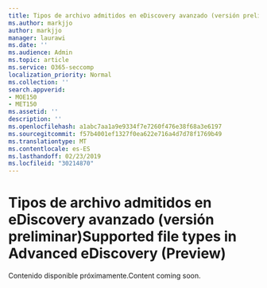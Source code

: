 ```yaml
---
title: Tipos de archivo admitidos en eDiscovery avanzado (versión preliminar)
ms.author: markjjo
author: markjjo
manager: laurawi
ms.date: ''
ms.audience: Admin
ms.topic: article
ms.service: O365-seccomp
localization_priority: Normal
ms.collection: ''
search.appverid:
- MOE150
- MET150
ms.assetid: ''
description: ''
ms.openlocfilehash: a1abc7aa1a9e9334f7e7260f476e38f68a3e6197
ms.sourcegitcommit: f57b4001ef1327f0ea622e716a4d7d78f1769b49
ms.translationtype: MT
ms.contentlocale: es-ES
ms.lasthandoff: 02/23/2019
ms.locfileid: "30214870"
---
```

# <a name="supported-file-types-in-advanced-ediscovery-preview"></a><span data-ttu-id="1773d-102">Tipos de archivo admitidos en eDiscovery avanzado (versión preliminar)</span><span class="sxs-lookup"><span data-stu-id="1773d-102">Supported file types in Advanced eDiscovery (Preview)</span></span>

<span data-ttu-id="1773d-103">Contenido disponible próximamente.</span><span class="sxs-lookup"><span data-stu-id="1773d-103">Content coming soon.</span></span>